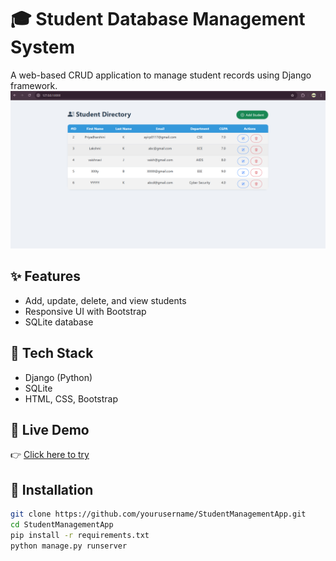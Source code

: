 # 🎓 Student Database Management System

A web-based CRUD application to manage student records using Django framework.
![App Preview](Screenshot%202025-07-26%20182624.png "Student Dashboard Screenshot")

## ✨ Features
- Add, update, delete, and view students
- Responsive UI with Bootstrap
- SQLite database

## 🔧 Tech Stack
- Django (Python)
- SQLite
- HTML, CSS, Bootstrap

## 🚀 Live Demo
👉 [Click here to try](https://yourlink.com)




## 📁 Installation
```bash
git clone https://github.com/yourusername/StudentManagementApp.git
cd StudentManagementApp
pip install -r requirements.txt
python manage.py runserver
